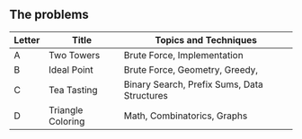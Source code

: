 ## The problems

|  Letter | Title                     | Topics and Techniques       |
|---------|---------------------------|-----------------------------|
|  A | Two Towers            | Brute Force, Implementation                        |
|  B | Ideal Point           | Brute Force, Geometry, Greedy,  |
|  C | Tea Tasting            | Binary Search, Prefix Sums, Data Structures                     |
|  D | Triangle Coloring            | Math, Combinatorics, Graphs                    |
